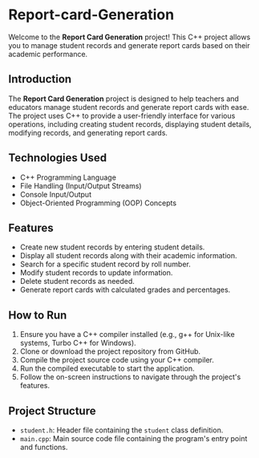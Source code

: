 # Report-card-Generation

Welcome to the **Report Card Generation** project! This C++ project allows you to manage student records and generate report cards based on their academic performance.

## Introduction

The **Report Card Generation** project is designed to help teachers and educators manage student records and generate report cards with ease. The project uses C++ to provide a user-friendly interface for various operations, including creating student records, displaying student details, modifying records, and generating report cards.

## Technologies Used

- C++ Programming Language
- File Handling (Input/Output Streams)
- Console Input/Output
- Object-Oriented Programming (OOP) Concepts

## Features

- Create new student records by entering student details.
- Display all student records along with their academic information.
- Search for a specific student record by roll number.
- Modify student records to update information.
- Delete student records as needed.
- Generate report cards with calculated grades and percentages.

## How to Run

1. Ensure you have a C++ compiler installed (e.g., g++ for Unix-like systems, Turbo C++ for Windows).
2. Clone or download the project repository from GitHub.
3. Compile the project source code using your C++ compiler.
4. Run the compiled executable to start the application.
5. Follow the on-screen instructions to navigate through the project's features.

## Project Structure

- `student.h`: Header file containing the `student` class definition.
- `main.cpp`: Main source code file containing the program's entry point and functions.
